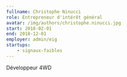 ```yaml
---
fullname: Christophe Ninucci
role: Entrepreneur d'intérêt général
avatar: /img/authors/christophe.ninucci.jpg
start: 2018-02-01
end: 2018-12-01
employer: admin/eig
startups:
    - signaux-faibles
---
```


Développeur 4WD
